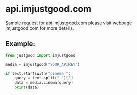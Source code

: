 # api.imjustgood.com
Sample request for api.imjustgood.com
please visit webpage imjustgood.com for more details.


## Example:
```python
from justgood import imjustgood

media = imjustgood("YOUR_APIKEY")

if text.startswith("cinema "):
    query = text.split(" ")[1]
    data = media.cinema(query)
    print(data)
```
